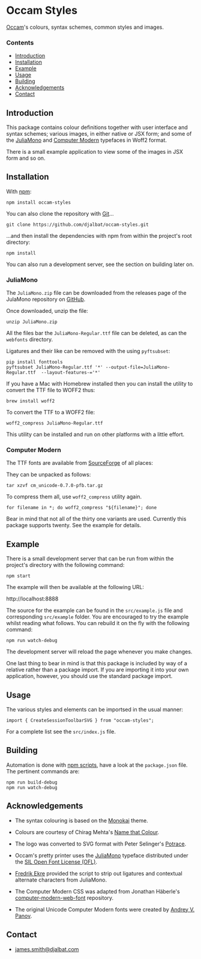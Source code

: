 # Occam Styles

[Occam](https://github.com/djalbat/occam)'s colours, syntax schemes, common styles and images.

### Contents

- [Introduction](#introduction)
- [Installation](#installation)
- [Example](#example)
- [Usage](#sage)
- [Building](#building)
- [Acknowledgements](#acknowledgements)
- [Contact](#contact)

## Introduction

This package contains colour definitions together with user interface and syntax schemes; various images, in either native or JSX form; and some of the [JuliaMono](https://juliamono.netlify.app/) and [Computer Modern](https://en.wikipedia.org/wiki/Computer_Modern) typefaces in Woff2 format.

There is a small example application to view some of the images in JSX form and so on.

## Installation

With [npm](https://www.npmjs.com/):

    npm install occam-styles

You can also clone the repository with [Git](https://git-scm.com/)...

    git clone https://github.com/djalbat/occam-styles.git

...and then install the dependencies with npm from within the project's root directory:

    npm install

You can also run a development server, see the section on building later on.

### JuliaMono

The `JuliaMono.zip` file can be downloaded from the releases page of the JulaMono repository on [GitHub](https://github.com/cormullion/juliamono/releases).

Once downloaded, unzip the file:

```
unzip JuliaMono.zip
```

All the files bar the `JuliaMono-Regular.ttf` file can be deleted, as can the `webfonts` directory.

Ligatures and their like can be removed with the using `pyftsubset`:

```
pip install fonttools
pyftsubset JuliaMono-Regular.ttf '*' --output-file=JuliaMono-Regular.ttf  --layout-features-='*'
```

If you have a Mac with Homebrew installed then you can install the utility to convert the TTF file to WOFF2 thus:

```
brew install woff2
```

To convert the TTF to a WOFF2 file:

```
woff2_compress JuliaMono-Regular.ttf
```

This utility can be installed and run on other platforms with a little effort. 

### Computer Modern

The TTF fonts are available from [SourceForge](https://sourceforge.net/projects/cm-unicode/files/cm-unicode/0.7.0/cm-unicode-0.7.0-ttf.tar.xz/download) of all places:

They can be unpacked as follows:

```
tar xzvf cm_unicode-0.7.0-pfb.tar.gz
```

To compress them all, use `woff2_compress` utility again. 

```
for filename in *; do woff2_compress "${filename}"; done
```

Bear in mind that not all of the thirty one variants are used. Currently this package supports twenty. See the example for details.

## Example

There is a small development server that can be run from within the project's directory with the following command:

    npm start

The example will then be available at the following URL:

http://localhost:8888

The source for the example can be found in the `src/example.js` file and corresponding `src/example` folder. You are encouraged to try the example whilst reading what follows. You can rebuild it on the fly with the following command:

    npm run watch-debug

The development server will reload the page whenever you make changes.

One last thing to bear in mind is that this package is included by way of a relative rather than a package import. If you are importing it into your own application, however, you should use the standard package import.

## Usage

The various styles and elements can be importsed in the usual manner:

```
import { CreateSessionToolbarSVG } from "occam-styles";
```

For a complete list see the `src/index.js` file.

## Building

Automation is done with [npm scripts](https://docs.npmjs.com/misc/scripts), have a look at the `package.json` file. The pertinent commands are:

    npm run build-debug
    npm run watch-debug

## Acknowledgements

* The syntax colouring is based on the [Monokai](http://www.monokai.nl/blog/wp-content/asdev/Monokai.tmTheme) theme.

* Colours are courtesy of Chirag Mehta's [Name that Colour](http://chir.ag/projects/name-that-color/).

* The logo was converted to SVG format with Peter Selinger's [Potrace](http://potrace.sourceforge.net/).

* Occam's pretty printer uses the [JuliaMono](https://juliamono.netlify.app/) typeface distributed under the [SIL Open Font License (OFL)](https://scripts.sil.org/cms/scripts/page.php?site_id=nrsi&id=ofl).

* [Fredrik Ekre](https://fredrikekre.se/) provided the script to strip out ligatures and contextual alternate characters from JuliaMono.

* The Computer Modern CSS was adapted from Jonathan Häberle's [computer-modern-web-font](https://github.com/dreampulse/computer-modern-web-font) repository. 
 
* The original Unicode Computer Modern fonts were created by [Andrey V. Panov](https://scholar.google.com/citations?user=JyNVNNEAAAAJ&hl=en).

## Contact

* james.smith@djalbat.com
